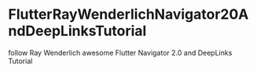 # FlutterRayWenderlichNavigator20AndDeepLinksTutorial
follow Ray Wenderlich awesome Flutter Navigator 2.0 and DeepLinks Tutorial
